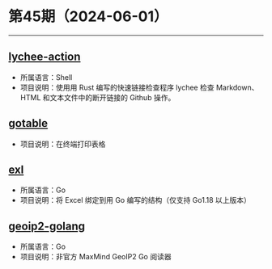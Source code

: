 # 第45期（2024-06-01）

---
## [lychee-action](https://github.com/lycheeverse/lychee-action)
- 所属语言：Shell
- 项目说明：使用用 Rust 编写的快速链接检查程序 lychee 检查 Markdown、HTML 和文本文件中的断开链接的 Github 操作。

## [gotable](https://github.com/liushuochen/gotable)
- 项目说明：在终端打印表格

## [exl](https://github.com/go-the-way/exl)
- 所属语言：Go
- 项目说明：将 Excel 绑定到用 Go 编写的结构（仅支持 Go1.18 以上版本）

## [geoip2-golang](https://github.com/oschwald/geoip2-golang)
- 所属语言：Go
- 项目说明：非官方 MaxMind GeoIP2 Go 阅读器
